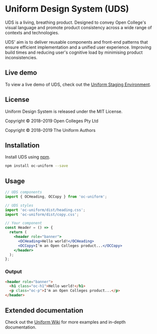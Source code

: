 # Uniform Design System (UDS)

UDS is a living, breathing product. Designed to convey Open College's visual language and promote product consistency across a wide range of contexts and technologies.

UDS' aim is to deliver reusable components and front-end patterns that ensure efficient implementation and a unified user experience. Improving build times and reducing user's cognitive load by minimising product inconsistencies.

## Live demo

To view a live demo of UDS, check out the [Uniform Staging Environment](http://54.206.26.4 'Uniform Staging Environment').

## License

Uniform Design System is released under the MIT License.

Copyright © 2018–2019 Open Colleges Pty Ltd

Copyright © 2018–2019 The Uniform Authors

## Installation

Install UDS using [npm](https://www.npmjs.com 'npm').

```bash
npm install oc-uniform --save
```

## Usage

```jsx
// UDS components
import { OCHeading, OCCopy } from 'oc-uniform';

// UDS styles
import 'oc-uniform/dist/heading.css';
import 'oc-uniform/dist/copy.css';

// Your component
const Header = () => {
  return (
    <header role="banner">
      <OCHeading>Hello world!</OCHeading>
      <OCCopy>I'm an Open Colleges product...</OCCopy>
    </header>
  );
};
```

### Output

```html
<header role="banner">
  <h1 class="oc-h1">Hello world!</h1>
  <p class="oc-p">I'm an Open Colleges product...</p>
</header>
```

## Extended documentation

Check out the [Uniform Wiki](https://github.com/opencolleges/Uniform/wiki 'Uniform Wiki') for more examples and in-depth documentation.
